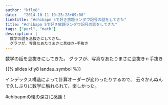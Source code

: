 ```yaml
---
author: "kfly8"
date:   "2014-10-11 19:25:28+09:00"
linktitle: "#chibapm 5で好き放題ランダウ記号の話をしてきた"
title: "#chibapm 5で好き放題ランダウ記号の話をしてきた"
tags: ["perl", "math"]
description: |
  数学の話を息抜きにしてきた。
  グラフが、写真なあたりまさに息抜き←手抜き
---
```


数学の話を息抜きにしてきた。
グラフが、写真なあたりまさに息抜き←手抜き

{{% slides kfly8 landau_symbol %}}

インデックス構造によって計算オーダーが変わったりするので、
云々かんぬんで久しぶりに数学に触れられて、楽しかった。

#chibapmの懐の深さに感謝！
